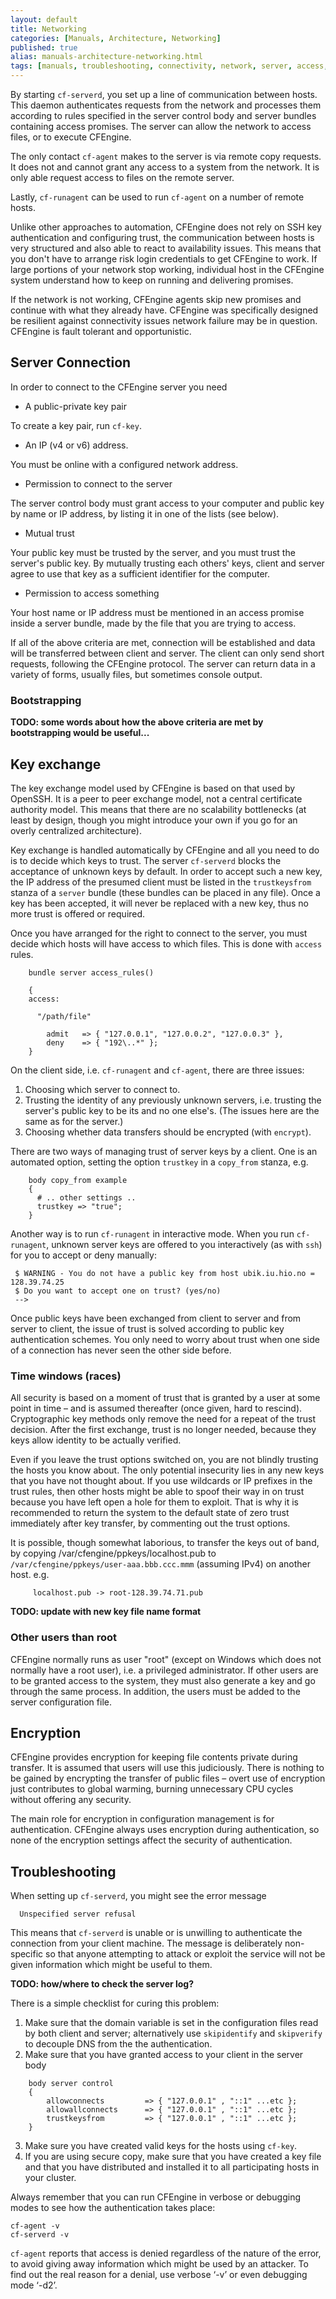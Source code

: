 ```yaml
---
layout: default
title: Networking
categories: [Manuals, Architecture, Networking]
published: true
alias: manuals-architecture-networking.html
tags: [manuals, troubleshooting, connectivity, network, server, access, remote, keys, encryption, security]
---
```


By starting `cf-serverd`, you set up a line of communication between hosts. 
This daemon authenticates requests from the network and processes them 
according to rules specified in the server control body and server bundles 
containing access promises. The server can allow the network to access files, 
or to execute CFEngine.

The only contact `cf-agent` makes to the server is via remote copy requests.
It does not and cannot grant any access to a system from the network. It is
only able request access to files on the remote server.

Lastly, `cf-runagent` can be used to run `cf-agent` on a number of remote 
hosts.

Unlike other approaches to automation, CFEngine does not rely on SSH key 
authentication and configuring trust, the communication between hosts is very 
structured and also able to react to availability issues. This means that you 
don't have to arrange risk login credentials to get CFEngine to work. If large 
portions of your network stop working, individual host in the CFEngine system
understand how to keep on running and delivering promises.

If the network is not working, CFEngine agents skip new promises and continue 
with what they already have. CFEngine was specifically designed be resilient 
against connectivity issues network failure may be in question. CFEngine is
fault tolerant and opportunistic.

## Server Connection

In order to connect to the CFEngine server you need

* A public-private key pair

To create a key pair, run `cf-key`.

* An IP (v4 or v6) address.

You must be online with a configured network address. 

* Permission to connect to the server

The server control body must grant access to your computer and public key by 
name or IP address, by listing it in one of the lists (see below).

* Mutual trust

Your public key must be trusted by the server, and you must trust the server's 
public key. By mutually trusting each others' keys, client and server agree to 
use that key as a sufficient identifier for the computer. 

* Permission to access something

Your host name or IP address must be mentioned in an access promise inside a 
server bundle, made by the file that you are trying to access.

If all of the above criteria are met, connection will be established and data 
will be transferred between client and server. The client can only send short 
requests, following the CFEngine protocol. The server can return data in a 
variety of forms, usually files, but sometimes console output.

### Bootstrapping

**TODO: some words about how the above criteria are met by bootstrapping would be useful...**

## Key exchange

The key exchange model used by CFEngine is based on that used by OpenSSH. It 
is a peer to peer exchange model, not a central certificate authority model. 
This means that there are no scalability bottlenecks (at least by design, 
though you might introduce your own if you go for an overly centralized 
architecture).

Key exchange is handled automatically by CFEngine and all you need to do is to 
decide which keys to trust. The server `cf-serverd` blocks the acceptance of 
unknown keys by default. In order to accept such a new key, the IP address of 
the presumed client must be listed in the `trustkeysfrom` stanza of a `server` 
bundle (these bundles can be placed in any file). Once a key has been 
accepted, it will never be replaced with a new key, thus no more trust is 
offered or required.

Once you have arranged for the right to connect to the server, you must decide 
which hosts will have access to which files. This is done with `access` rules.

```cf3
    bundle server access_rules()
    
    {
    access:
    
      "/path/file"
    
        admit   => { "127.0.0.1", "127.0.0.2", "127.0.0.3" },
        deny    => { "192\..*" };
    }
```

On the client side, i.e. `cf-runagent` and `cf-agent`, there are
three issues:

1.  Choosing which server to connect to.
2.  Trusting the identity of any previously unknown servers, i.e.
    trusting the server's public key to be its and no one else's. (The
    issues here are the same as for the server.)
3.  Choosing whether data transfers should be encrypted (with
    `encrypt`).

There are two ways of managing trust of server keys by a client. One is an 
automated option, setting the option `trustkey` in a `copy_from` stanza, e.g.

```cf3
    body copy_from example
    {
      # .. other settings ..
      trustkey => "true";
    }
```

Another way is to run `cf-runagent` in interactive mode. When you run 
`cf-runagent`, unknown server keys are offered to you interactively (as with 
`ssh`) for you to accept or deny manually:

     $ WARNING - You do not have a public key from host ubik.iu.hio.no = 128.39.74.25
     $ Do you want to accept one on trust? (yes/no)
     -->

Once public keys have been exchanged from client to server and from server to 
client, the issue of trust is solved according to public key authentication 
schemes. You only need to worry about trust when one side of a connection has 
never seen the other side before.

### Time windows (races)

All security is based on a moment of trust that is granted by a user at some 
point in time – and is assumed thereafter (once given, hard to rescind). 
Cryptographic key methods only remove the need for a repeat of the trust 
decision. After the first exchange, trust is no longer needed, because they 
keys allow identity to be actually verified.

Even if you leave the trust options switched on, you are not blindly trusting 
the hosts you know about. The only potential insecurity lies in any new keys 
that you have not thought about. If you use wildcards or IP prefixes in the 
trust rules, then other hosts might be able to spoof their way in on trust 
because you have left open a hole for them to exploit. That is why it is 
recommended to return the system to the default state of zero trust 
immediately after key transfer, by commenting out the trust options.

It is possible, though somewhat laborious, to transfer the keys out of band, by copying /var/cfengine/ppkeys/localhost.pub to `/var/cfengine/ppkeys/user-aaa.bbb.ccc.mmm` (assuming IPv4) on another host. e.g.

         localhost.pub -> root-128.39.74.71.pub

**TODO: update with new key file name format**


### Other users than root

CFEngine normally runs as user "root" (except on Windows which does
not normally have a root user), i.e. a privileged administrator. If
other users are to be granted access to the system, they must also
generate a key and go through the same process. In addition, the
users must be added to the server configuration file.


## Encryption

CFEngine provides encryption for keeping file contents private during transfer. It is assumed that users will use this judiciously. There is nothing to be gained by encrypting the transfer of public files – overt use of encryption just contributes to global warming, burning unnecessary CPU cycles without offering any security.

The main role for encryption in configuration management is for authentication. CFEngine always uses encryption during authentication, so none of the encryption settings affect the security of authentication.


## Troubleshooting

When setting up `cf-serverd`, you might see the error message

      Unspecified server refusal

This means that `cf-serverd` is unable or is unwilling to authenticate the 
connection from your client machine. The message is deliberately non-specific 
so that anyone attempting to attack or exploit the service will not be given 
information which might be useful to them.

**TODO: how/where to check the server log?**

There is a simple checklist for curing this problem:

1.  Make sure that the domain variable is set in the configuration
    files read by both client and server; alternatively use
    `skipidentify` and `skipverify` to decouple DNS from the the
    authentication.
2.  Make sure that you have granted access to your client in the
    server body

```cf3                  
    body server control
    {
        allowconnects         => { "127.0.0.1" , "::1" ...etc };
        allowallconnects      => { "127.0.0.1" , "::1" ...etc };
        trustkeysfrom         => { "127.0.0.1" , "::1" ...etc };
    }
```                  

3.  Make sure you have created valid keys for the hosts using
    `cf-key`.
4.  If you are using secure copy, make sure that you have created a
    key file and that you have distributed and installed it to all
    participating hosts in your cluster.

Always remember that you can run CFEngine in verbose or debugging modes to see 
how the authentication takes place:

    cf-agent -v
    cf-serverd -v

`cf-agent` reports that access is denied regardless of the nature
of the error, to avoid giving away information which might be used
by an attacker. To find out the real reason for a denial, use
verbose ‘-v’ or even debugging mode ‘-d2’.

